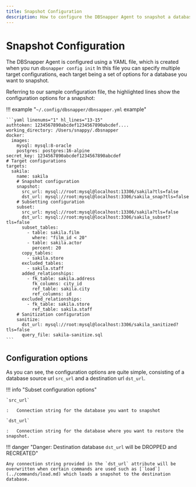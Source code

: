 ```yaml
---
title: Snapshot Configuration
description: How to configure the DBSnapper Agent to snapshot a database.
---
```


# Snapshot Configuration

The DBSnapper Agent is configured using a YAML file, which is created when you run `dbsnapper config init` In this file you can specify multiple target configurations, each target being a set of options for a database you want to snapshot.

Referring to our sample configuration file, the highlighted lines show the configuration options for a snapshot:

<!-- prettier-ignore-start -->
!!! example "`~/.config/dbsnapper/dbnsapper.yml` example"

    ```yaml linenums="1" hl_lines="13-15"
    authtoken: 1234567890abcdef1234567890abcdef....
    working_directory: /Users/snappy/.dbsnapper
    docker:
      images:
        mysql: mysql:8-oracle
        postgres: postgres:16-alpine
    secret_key: 1234567890abcdef1234567890abcdef
    # Target configurations
    targets:
      sakila:
        name: sakila
        # Snapshot configuration
        snapshot:
          src_url: mysql://root:mysql@localhost:13306/sakila?tls=false
          dst_url: mysql://root:mysql@localhost:3306/sakila_snap?tls=false
        # Subsetting configuration
        subset:
          src_url: mysql://root:mysql@localhost:13306/sakila?tls=false
          dst_url: mysql://root:mysql@localhost:3306/sakila_subset?tls=false
          subset_tables:
            - table: sakila.film
              where: "film_id < 20"
            - table: sakila.actor
              percent: 20
          copy_tables:
            - sakila.store
          excluded_tables:
            - sakila.staff
          added_relationships:
            - fk_table: sakila.address
              fk_columns: city_id
              ref_table: sakila.city
              ref_columns: id
          excluded_relationships:
            - fk_table: sakila.store
              ref_table: sakila.staff
        # Sanitization configuration
        sanitize:
          dst_url: mysql://root:mysql@localhost:3306/sakila_sanitized?tls=false
          query_file: sakila-sanitize.sql
    ```
<!-- prettier-ignore-end -->

## Configuration options

As you can see, the configuration options are quite simple, consisting of a database source url `src_url` and a destination url `dst_url`.

<!-- prettier-ignore-start -->
!!! info "Subset configuration options"

    `src_url`

    :   Connection string for the database you want to snapshot  

    `dst_url`
    
    :   Connection string for the database where you want to restore the snapshot.



<!-- prettier-ignore-end -->

<!-- prettier-ignore-start -->

!!! danger "Danger: Destination database `dst_url` will be DROPPED and RECREATED"

    Any connection string provided in the `dst_url` attribute will be overwritten when certain commands are used such as [`load`](../commands/load.md) which loads a snapshot to the destination database.

<!-- prettier-ignore-end -->
